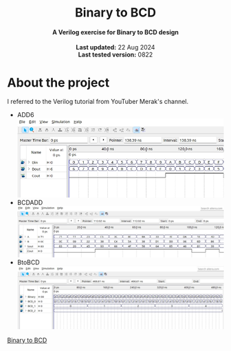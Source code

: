 <center>
    <h1 align="center">Binary to BCD</h1>
    <h4 align="center">A Verilog exercise for Binary to BCD design</strong> </h4>
    <p align="center">
        <strong>Last updated:</strong> 22 Aug 2024<br>
        <strong>Last tested version:</strong> 0822
    </p> 
</center>

# About the project
I referred to the Verilog tutorial from YouTuber Merak's channel.
* ADD6
![ADD6](./IMG/ADD6.jpg)
* BCDADD
![BCDADD](./IMG/BCDADD.jpg)
* BtoBCD
![BtoBCD](./IMG/BtoBCD.jpg)

[Binary to BCD](https://youtu.be/uf6MRZzVV-o)
